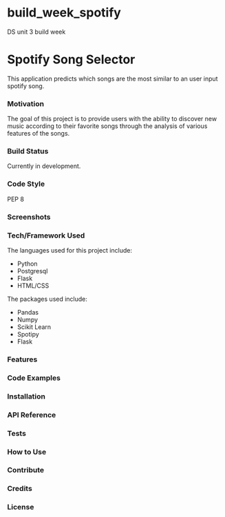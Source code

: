 # build_week_spotify
DS unit 3 build week
# Spotify Song Selector

This application predicts which songs are the most similar to an user input spotify song. 

### Motivation

The goal of this project is to provide users with the ability to discover new music according to their favorite songs through the analysis of various features of the songs. 

### Build Status

Currently in development.

### Code Style
PEP 8

### Screenshots



### Tech/Framework Used

The languages used for this project include:
- Python
- Postgresql
- Flask
- HTML/CSS

The packages used include:
- Pandas
- Numpy
- Scikit Learn
- Spotipy
- Flask

### Features

### Code Examples

### Installation

### API Reference

### Tests

### How to Use

### Contribute

### Credits

### License
